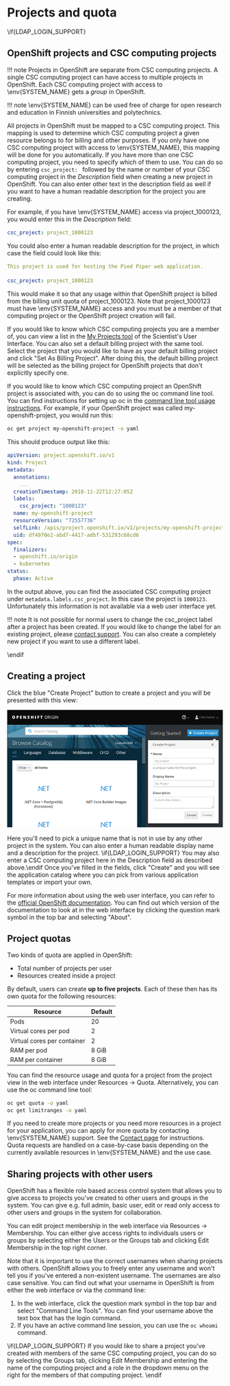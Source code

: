 # Projects and quota

\if{LDAP_LOGIN_SUPPORT}
## OpenShift projects and CSC computing projects

!!! note
    Projects in OpenShift are separate from CSC computing projects. A single CSC
    computing project can have access to multiple projects in OpenShift.
    Each CSC computing project with access to \env{SYSTEM_NAME} gets a *group* in
    OpenShift.

!!! note
    \env{SYSTEM_NAME} can be used free of charge for open research and
    education in Finnish universities and polytechnics.

All projects in OpenShift must be mapped to a CSC computing project. This
mapping is used to determine which CSC computing project a given resource
belongs to for billing and other purposes. If you only have one CSC computing
project with access to \env{SYSTEM_NAME}, this mapping will be done for you
automatically. If you have more than one CSC computing project, you need to
specify which of them to use. You can do so by entering `csc_project: ` followed
by the name or number of your CSC computing project in the *Description* field
when creating a new project in OpenShift. You can also enter other text in the
description field as well if you want to have a human readable description for
the project you are creating.

For example, if you have \env{SYSTEM_NAME} access via project_1000123, you would
enter this in the *Description* field:

```yaml
csc_project: project_1000123
```

You could also enter a human readable description for the project, in which case
the field could look like this:

```yaml
This project is used for hosting the Pied Piper web application.

csc_project: project_1000123
```

This would make it so that any usage within that OpenShift project is billed
from the billing unit quota of project_1000123. Note that project_1000123 must
have \env{SYSTEM_NAME} access and you must be a member of that computing project
or the OpenShift project creation will fail.

If you would like to know which CSC computing projects you are a member of, you
can view a list in the [My Projects
tool](https://sui.csc.fi/group/sui/my-projects) of the Scientist's User
Interface. You can also set a default billing project with the same tool. Select
the project that you would like to have as your default billing project and
click "Set As Billing Project". After doing this, the default billing project
will be selected as the billing project for OpenShift projects that don't
explicitly specify one.

If you would like to know which CSC computing project an OpenShift project is
associated with, you can do so using the oc command line tool. You can find
instructions for setting up oc in the [command line tool usage
instructions](/usage/cli). For example, if your OpenShift project was called
my-openshift-project, you would run this:

```bash
oc get project my-openshift-project -o yaml
```

This should produce output like this:

```yaml
apiVersion: project.openshift.io/v1
kind: Project
metadata:
  annotations:
    ...
  creationTimestamp: 2018-11-22T12:27:05Z
  labels:
    csc_project: "1000123"
  name: my-openshift-project
  resourceVersion: "72557736"
  selfLink: /apis/project.openshift.io/v1/projects/my-openshift-project
  uid: df4970e2-abd7-4417-adbf-531293c68cd6
spec:
  finalizers:
  - openshift.io/origin
  - kubernetes
status:
  phase: Active
```

In the output above, you can find the associated CSC computing project under
`metadata.labels.csc_project`. In this case the project is `1000123`.
Unfortunately this information is not available via a web user interface yet.

!!! note
    It is not possible for normal users to change the csc_project label
    after a project has been created. If you would like to change the label for
    an existing project, please [contact support](/contact). You can also create
    a completely new project if you want to use a different label.

\endif

## Creating a project

Click the blue "Create Project" button to create a project and you will be
presented with this view:

![OpenShift new project dialog](img/new_project_dialog_3.7.png)

Here you'll need to pick a unique name that is not in use by any other project
in the system. You can also enter a human readable display name and a
description for the project. \if{LDAP_LOGIN_SUPPORT} You may also enter a CSC
computing project here in the Description field as described above.\endif Once
you've filled in the fields, click "Create" and you will see the application
catalog where you can pick from various application templates or import your
own.

For more information about using the web user interface, you can refer to the
[official OpenShift documentation](https://docs.okd.io/). You can find
out which version of the documentation to look at in the web interface by
clicking the question mark symbol in the top bar and selecting "About".

## Project quotas

Two kinds of quota are applied in OpenShift:

* Total number of projects per user
* Resources created inside a project

By default, users can create **up to five projects**. Each of these then has its
own quota for the following resources:

| Resource                         | Default |
|----------------------------------|---------|
| Pods                             | 20      |
| Virtual cores per pod            | 2       |
| Virtual cores per container      | 2       |
| RAM per pod                      | 8 GiB   |
| RAM per container                | 8 GiB   |

You can find the resource usage and quota for a project from the project view in
the web interface under Resources -> Quota. Alternatively, you can use the oc
command line tool:

```bash
oc get quota -o yaml
oc get limitranges -o yaml
```

If you need to create more projects or you need more resources in a project for
your application, you can apply for more quota by contacting \env{SYSTEM_NAME}
support. See the  [Contact page](/contact) for instructions. Quota requests are
handled on a case-by-case basis depending on the currently available resources
in \env{SYSTEM_NAME} and the use case.

## Sharing projects with other users

OpenShift has a flexible role based access control system that allows you to
give access to projects you've created to other users and groups in the system.
You can give e.g. full admin, basic user, edit or read only access to other
users and groups in the system for collaboration.

You can edit project membership in the web interface via Resources ->
Membership. You can either give access rights to individuals users or groups by
selecting either the Users or the Groups tab and clicking Edit Membership in the
top right corner.

Note that it is important to use the correct usernames when sharing projects
with others. OpenShift allows you to freely enter any username and won't tell
you if you've entered a non-existent username. The usernames are also case
sensitive. You can find out what your username in OpenShift is from either the
web interface or via the command line:

1. In the web interface, click the question mark symbol in the top bar and
   select "Command Line Tools". You can find your username above the text box
   that has the login command.
2. If you have an active command line session, you can use the `oc whoami`
   command.

\if{LDAP_LOGIN_SUPPORT}
If you would like to share a project you've created with members of the same CSC
computing project, you can do so by selecting the Groups tab, clicking Edit
Membership and entering the name of the computing project and a role in the
dropdown menu on the right for the members of that computing project.
\endif
